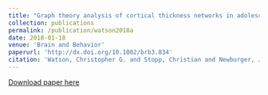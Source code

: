 ```yaml
---
title: "Graph theory analysis of cortical thickness networks in adolescents with d-transposition of the great arteries"
collection: publications
permalink: /publication/watson2018a
date: 2018-01-18
venue: 'Brain and Behavior'
paperurl: 'http://dx.doi.org/10.1002/brb3.834'
citation: 'Watson, Christopher G. and Stopp, Christian and Newburger, Jane W. and Rivkin, Michael J. (2018). <u>Graph theory analysis of cortical thickness networks in adolescents with d-transposition of the great arteries</u>. <i>Brain and Behavior</i>. 8(2):e00834-n/a.'
---
```


<a href='http://dx.doi.org/10.1002/brb3.834'>Download paper here</a>
